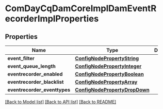 # ComDayCqDamCoreImplDamEventRecorderImplProperties

## Properties
Name | Type | Description | Notes
------------ | ------------- | ------------- | -------------
**event_filter** | [**ConfigNodePropertyString**](ConfigNodePropertyString.md) |  | [optional] 
**event_queue_length** | [**ConfigNodePropertyInteger**](ConfigNodePropertyInteger.md) |  | [optional] 
**eventrecorder_enabled** | [**ConfigNodePropertyBoolean**](ConfigNodePropertyBoolean.md) |  | [optional] 
**eventrecorder_blacklist** | [**ConfigNodePropertyArray**](ConfigNodePropertyArray.md) |  | [optional] 
**eventrecorder_eventtypes** | [**ConfigNodePropertyDropDown**](ConfigNodePropertyDropDown.md) |  | [optional] 

[[Back to Model list]](../README.md#documentation-for-models) [[Back to API list]](../README.md#documentation-for-api-endpoints) [[Back to README]](../README.md)


